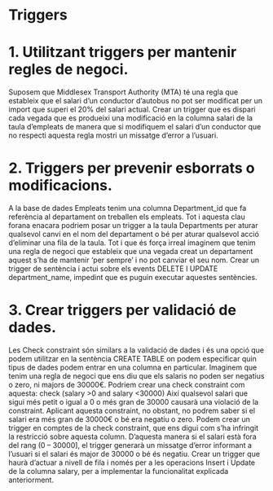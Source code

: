 # Triggers

# 1. Utilitzant triggers per mantenir regles de negoci.
Suposem que Middlesex Transport Authority (MTA) té una regla que estableix que el salari d’un conductor d’autobus no pot ser modificat per un import que superi el 20% del salari actual. 
Crear un trigger que es dispari cada vegada que es produeixi una modificació en la columna salari de la taula d’empleats de manera que si modifiquem el salari d’un conductor que no respecti aquesta regla mostri un missatge d’error a l’usuari.

# 2. Triggers per prevenir esborrats o modificacions.
A la base de dades Empleats tenim una columna Department_id que fa referència al departament on treballen els empleats. Tot i aquesta clau forana enacara podriem posar un trigger a la taula Departments per aturar qualsevol canvi en el nom del departament o bé per aturar qualsevol acció d’eliminar una fila de la taula. Tot i que és força irreal imaginem que tenim una regla de negoci que estableix que una vegada creat un departament aquest s’ha de mantenir ‘per sempre’ i no pot canviar el seu nom. 
Crear un trigger de sentència i actui sobre els events DELETE I UPDATE department_name, impedint que es puguin executar aquestes sentències.

# 3. Crear triggers per validació de dades.
Les Check constraint són similars a la validació de dades i és una opció que podem utilitzar en la sentència CREATE TABLE on podem especificar quin tipus de dades podem entrar en una columna en particular. Imaginem que tenim una regla de negoci que ens diu que els salaris no poden ser negatius o zero, ni majors de 30000€. Podriem crear una check constraint com aquesta:
            check (salary >0 and salary <30000)
Així qualsevol salari que sigui més petit o igual a 0 o més gran de 30000 causarà una violació de la constraint. Aplicant aquesta constraint, no obstant, no podrem saber si el salari era més gran de 30000€ o bé era negatiu o zero.
Podem crear un trigger en comptes de la check constraint, que ens digui com s’ha infringit la restricció sobre aquesta column. D’aquesta manera si el salari està fora del rang (0 – 30000], el trigger generarà un missatge d’error informant a l’usuari si el salari és major de 30000 o bé és negatiu. 
Crear un trigger que haurà d’actuar a nivell de fila i només per a les operacions Insert i Update de la columna salary, per a implementar la funcionalitat explicada anteriorment.


